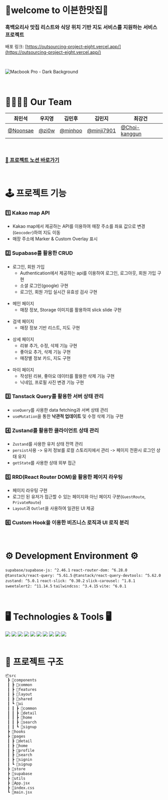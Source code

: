 # 🍴welcome to 이븐한맛집🍴

### 흑백요리사 맛집 리스트와 식당 위치 기반 지도 서비스를 지원하는 서비스 프로젝트
배포 링크: [https://outsourcing-project-eight.vercel.app/](https://outsourcing-project-eight.vercel.app/)

<br />

![Macbook Pro - Dark Background](https://github.com/user-attachments/assets/9f6fdcab-10ad-4137-b904-69d7027fb868)


<br/>

# 👨‍👩‍👧‍👦 Our Team 
| 최민석        |    우지영      |  김민후        |    김민지      |     최강건     |
| ------------ | ------------ | ------------ | ------------ | ------------ |
| [@Noonsae](https://github.com/Noonsae) | [@zi0w](https://github.com/zi0w) | [@minhoo](https://github.com/kminhoo)   |    [@minji7901](https://github.com/minji7901) | [@Choi-kanggun](https://github.com/Choi-kanggun)

<br/>

### [📝 프로젝트 노션 바로가기](https://teamsparta.notion.site/3cd2ed7e2a814b0c8c62ec000526c927)

<br/>

# 🕹️ 프로젝트 기능
### 1️⃣ Kakao map API
- Kakao map에서 제공하는 API를 이용하여 매장 주소를 좌표 값으로 변경(`Geocoder`)하여 지도 이동
- 매장 주소에 Marker & Custom Overlay 표시
  
### 2️⃣ Supabase를 활용한 CRUD
- 로그인, 회원 가입
  - Authentication에서 제공하는 api를 이용하여 로그인, 로그아웃, 회원 가입 구현
  - 소셜 로그인(google) 구현
  - 로그인, 회원 가입 실시간 유효성 검사 구현
  <br />
- 메인 페이지
  - 매장 정보, Storage 이미지를 활용하여 slick slide 구현
  <br />
- 검색 페이지
  - 매장 정보 기반 리스트, 지도 구현
  <br />
- 상세 페이지
  - 리뷰 추가, 수정, 삭제 기능 구현
  - 좋아요 추가, 삭제 기능 구현
  - 매장별 정보 카드, 지도 구현
  <br />
- 마이 페이지
  - 작성된 리뷰, 좋아요 데이터를 활용한 삭제 기능 구현
  - 닉네임, 프로필 사진 변경 기능 구현
  
### 3️⃣ Tanstack Query를 활용한 서버 상태 관리
- `useQuery`를 사용한 data fetching과 서버 상태 관리
- `useMutation`을 통한 **낙관적 업데이트** 및 수정 삭제 기능 구현

### 4️⃣ Zustand를 활용한 클라이언트 상태 관리
- `Zustand`를 사용한 유저 상태 전역 관리
- `persist`사용 -> 유저 정보를 로컬 스토리지에서 관리 -> 페이지 전환시 로그인 상태 유지
- `getState`를 사용한 상태 외부 접근 

### 5️⃣ RRD(React Router DOM)을 활용한 페이지 라우팅
- 페이지 라우팅 구현
- 로그인 된 유저가 접근할 수 있는 페이지와 아닌 페이지 구분(`GuestRoute`, `PrivateRoute`)
- `Layout`과 `Outlet`을 사용하여 일관된 UI 제공
  
### 6️⃣ Custom Hook을 이용한 비즈니스 로직과 UI 로직 분리


<br/>

# ⚙️ Development Environment ⚙️
`supabase/supabase-js: ^2.46.1` `react-router-dom: ^6.28.0` `@tanstack/react-query: ^5.61.5` `@tanstack/react-query-devtools: ^5.62.0` `zustand: ^5.0.1` `react-slick: ^0.30.2` `slick-carousel: ^1.8.1` `sweetalert2: ^11.14.5` `tailwindcss: ^3.4.15` `vite: ^6.0.1`

<br />

# 🖥️ Technologies & Tools 🖥️
<div>
<img src="https://img.shields.io/badge/Javascript-F7DF1E?style=flat&logo=Javascript&logoColor=white" />
<img src="https://img.shields.io/badge/React-61DAFB?style=flat&logo=React&logoColor=white" />
<img src="https://img.shields.io/badge/Tailwind CSS-06B6D4?style=flat&logo=Tailwind CSS&logoColor=white" />
<img src="https://img.shields.io/badge/Vercel-000000?style=flat-square&logo=Vercel&logoColor=white"/>
<img src="https://img.shields.io/badge/Supabase-3FCF8E?style=flat-square&logo=Supabase&logoColor=white"/>
<img src="https://img.shields.io/badge/Git-F05032?style=flat-square&logo=git&logoColor=white"/>
<img src="https://img.shields.io/badge/Github-181717?style=flat-square&logo=github&logoColor=white"/>
<img src="https://img.shields.io/badge/Notion-000000?style=flat-square&logo=Notion&logoColor=white"/>
<img src="https://img.shields.io/badge/Slack-4A154B?style=flat-square&logo=Slack&logoColor=white"/>
<img src="https://img.shields.io/badge/Figma-F24E1E?style=flat-square&logo=Figma&logoColor=white"/>
</div>

<br/>

# 🌳 프로젝트 구조
```bash
📦src
 ┣ 📂components
 ┃ ┣ 📂common
 ┃ ┣ 📂features
 ┃ ┣ 📂layout
 ┃ ┣ 📂shared
 ┃ ┗ 📂ui
 ┃ ┃ ┣ 📂common
 ┃ ┃ ┣ 📂detail
 ┃ ┃ ┣ 📂home
 ┃ ┃ ┣ 📂search
 ┃ ┃ ┗ 📂signup
 ┣ 📂hooks
 ┣ 📂pages
 ┃ ┣ 📂detail
 ┃ ┣ 📂home
 ┃ ┣ 📂profile
 ┃ ┣ 📂search
 ┃ ┣ 📂signin
 ┃ ┗ 📂signup
 ┣ 📂store
 ┣ 📂supabase
 ┣ 📂utils
 ┣ 📜App.jsx
 ┣ 📜index.css
 ┗ 📜main.jsx
```

